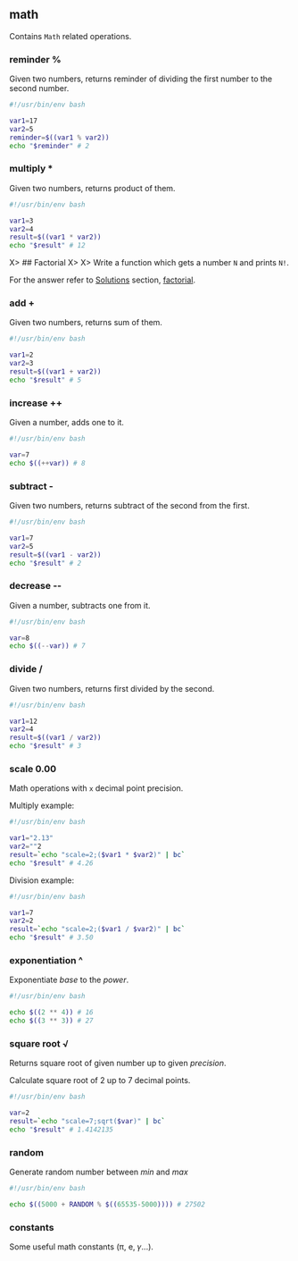## math

Contains `Math` related operations.

### reminder %

Given two numbers, returns reminder of dividing the first number to the second number.

```bash
#!/usr/bin/env bash

var1=17
var2=5
reminder=$((var1 % var2))
echo "$reminder" # 2
```

### multiply *

Given two numbers, returns product of them.

```bash
#!/usr/bin/env bash

var1=3
var2=4
result=$((var1 * var2))
echo "$result" # 12
```

X> ## Factorial
X>
X> Write a function which gets a number `N` and prints `N!`.

For the answer refer to [Solutions](#solutions) section, [factorial](#factorial).

### add +

Given two numbers, returns sum of them.

```bash
#!/usr/bin/env bash

var1=2
var2=3
result=$((var1 + var2))
echo "$result" # 5
```

### increase ++

Given a number, adds one to it.

```bash
#!/usr/bin/env bash

var=7
echo $((++var)) # 8
```

### subtract -

Given two numbers, returns subtract of the second from the first.

```bash
#!/usr/bin/env bash

var1=7
var2=5
result=$((var1 - var2))
echo "$result" # 2
```

### decrease --

Given a number, subtracts one from it.

```bash
#!/usr/bin/env bash

var=8
echo $((--var)) # 7
```

### divide /

Given two numbers, returns first divided by the second.

```bash
#!/usr/bin/env bash

var1=12
var2=4
result=$((var1 / var2))
echo "$result" # 3
```

### scale 0.00

Math operations with `x` decimal point precision.

Multiply example:

```bash
#!/usr/bin/env bash

var1="2.13"
var2=""2
result=`echo "scale=2;($var1 * $var2)" | bc`
echo "$result" # 4.26
```

Division example:

```bash
#!/usr/bin/env bash

var1=7
var2=2
result=`echo "scale=2;($var1 / $var2)" | bc`
echo "$result" # 3.50
```

### exponentiation ^

Exponentiate *base* to the *power*.

```bash
#!/usr/bin/env bash

echo $((2 ** 4)) # 16
echo $((3 ** 3)) # 27
```

### square root √

Returns square root of given number up to given *precision*.

Calculate square root of 2 up to 7 decimal points.

```bash
#!/usr/bin/env bash

var=2
result=`echo "scale=7;sqrt($var)" | bc`
echo "$result" # 1.4142135
```

### random

Generate random number between *min* and *max*

```bash
#!/usr/bin/env bash

echo $((5000 + RANDOM % $((65535-5000)))) # 27502
```

### constants

Some useful math constants (π, e, 𝛾...).
